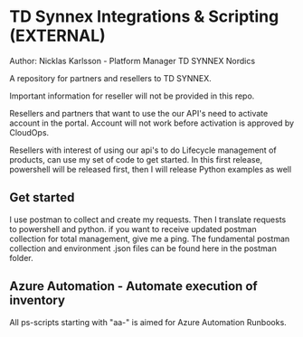 # TD Synnex Integrations & Scripting (EXTERNAL)

Author: Nicklas Karlsson - Platform Manager TD SYNNEX Nordics

A repository for partners and resellers to TD SYNNEX.

Important information for reseller will not be provided in this repo.

Resellers and partners that want to use the our API's need to activate account in the portal.
Account will not work before activation is approved by CloudOps.

Resellers with interest of using our api's to do Lifecycle management of products, can use my set of code to get started.
In this first release, powershell will be released first, then I will release Python examples as well

## Get started

I use postman to collect and create my requests. Then I translate requests to powershell and python.
if you want to receive updated postman collection for total management, give me a ping. The fundamental postman collection and environment .json files can be found here in the postman folder.

## Azure Automation - Automate execution of inventory

All ps-scripts starting with "aa-" is aimed for Azure Automation Runbooks.
